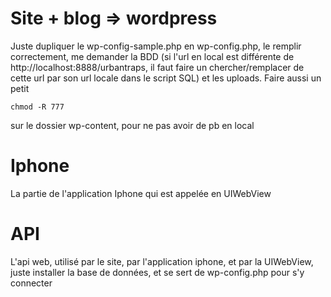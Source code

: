 Site + blog => wordpress
=============

Juste dupliquer le wp-config-sample.php en wp-config.php, le remplir correctement,
me demander la BDD (si l'url en local est différente de http://localhost:8888/urbantraps, il faut faire un chercher/remplacer de cette url par son url locale dans le script SQL) et les uploads.
Faire aussi un petit 

    chmod -R 777 

sur le dossier wp-content, pour ne pas avoir de pb en local

Iphone
=============
La partie de l'application Iphone qui est appelée en UIWebView

API
===========
L'api web, utilisé par le site, par l'application iphone, et par la UIWebView,
juste installer la base de données, et se sert de wp-config.php pour s'y connecter